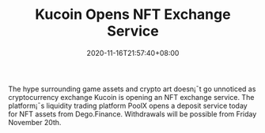 ﻿---
title: "Kucoin Opens NFT Exchange Service"
date: 2020-11-16T21:57:40+08:00
lastmod: 2020-11-16T16:45:40+08:00
draft: false
authors: ["Joanna"]
description: "The hype surrounding game assets and crypto art doesn¡¯t go unnoticed as cryptocurrency exchange Kucoin is opening an NFT exchange service. The platform¡¯s liquidity trading platform PoolX opens a deposit service today for NFT assets from Dego.Finance. Withdrawals will be possible from Friday November 20th."
featuredImage: "kucoin-opens-nft-exchange-service.png"
tags: ["Strategy Games","Play to Earn"]
categories: ["news"]
news: ["Strategy Games"]
weight: 
lightgallery: true
pinned: false
recommend: false
recommend1: false
---

The hype surrounding game assets and crypto art doesn¡¯t go unnoticed as cryptocurrency exchange Kucoin is opening an NFT exchange service. The platform¡¯s liquidity trading platform PoolX opens a deposit service today for NFT assets from Dego.Finance. Withdrawals will be possible from Friday November 20th.

<!--more-->

